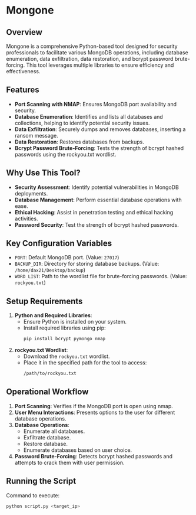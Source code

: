 # Mongone

## Overview
Mongone is a comprehensive Python-based tool designed for security professionals to facilitate various MongoDB operations, including database enumeration, data exfiltration, data restoration, and bcrypt password brute-forcing. This tool leverages multiple libraries to ensure efficiency and effectiveness.

## Features
- **Port Scanning with NMAP**: Ensures MongoDB port availability and security.
- **Database Enumeration**: Identifies and lists all databases and collections, helping to identify potential security issues.
- **Data Exfiltration**: Securely dumps and removes databases, inserting a ransom message.
- **Data Restoration**: Restores databases from backups.
- **Bcrypt Password Brute-Forcing**: Tests the strength of bcrypt hashed passwords using the rockyou.txt wordlist.

## Why Use This Tool?
- **Security Assessment**: Identify potential vulnerabilities in MongoDB deployments.
- **Database Management**: Perform essential database operations with ease.
- **Ethical Hacking**: Assist in penetration testing and ethical hacking activities.
- **Password Security**: Test the strength of bcrypt hashed passwords.

## Key Configuration Variables
- `PORT`: Default MongoDB port. (Value: `27017`)
- `BACKUP_DIR`: Directory for storing database backups. (Value: `/home/dax21/Desktop/backup`)
- `WORD_LIST`: Path to the wordlist file for brute-forcing passwords. (Value: `rockyou.txt`)

## Setup Requirements
1. **Python and Required Libraries**:
   - Ensure Python is installed on your system.
   - Install required libraries using pip:
     ```sh
     pip install bcrypt pymongo nmap
     ```
2. **rockyou.txt Wordlist**:
   - Download the `rockyou.txt` wordlist.
   - Place it in the specified path for the tool to access:
     ```sh
     /path/to/rockyou.txt
     ```

## Operational Workflow
1. **Port Scanning**: Verifies if the MongoDB port is open using nmap.
2. **User Menu Interactions**: Presents options to the user for different database operations.
3. **Database Operations**:
   - Enumerate all databases.
   - Exfiltrate database.
   - Restore database.
   - Enumerate databases based on user choice.
4. **Password Brute-Forcing**: Detects bcrypt hashed passwords and attempts to crack them with user permission.

## Running the Script
Command to execute:
```sh
python script.py <target_ip>
